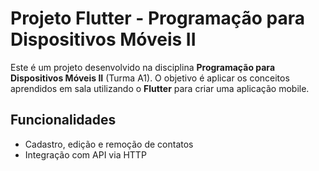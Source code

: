 # Projeto Flutter - Programação para Dispositivos Móveis II

Este é um projeto desenvolvido na disciplina **Programação para Dispositivos Móveis II** (Turma A1). O objetivo é aplicar os conceitos aprendidos em sala utilizando o **Flutter** para criar uma aplicação mobile.

##  Funcionalidades

- Cadastro, edição e remoção de contatos
- Integração com API via HTTP
